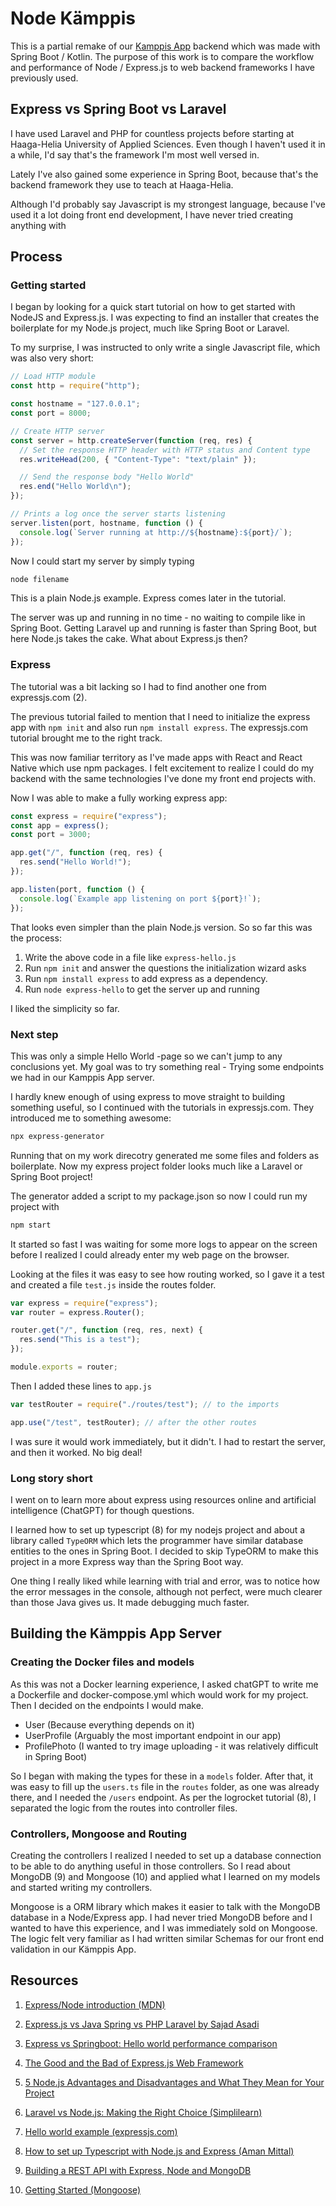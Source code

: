 # Node Kämppis

This is a partial remake of our [Kamppis App](https://github.com/HH-Nat20/kamppis-server) backend which was made with Spring Boot / Kotlin.
The purpose of this work is to compare the workflow and performance of Node / Express.js to web backend frameworks I have previously used.

## Express vs Spring Boot vs Laravel

I have used Laravel and PHP for countless projects before starting at Haaga-Helia University of Applied Sciences. Even though I haven't used it in a while,
I'd say that's the framework I'm most well versed in.

Lately I've also gained some experience in Spring Boot, because that's the backend framework they use to teach at Haaga-Helia.

Although I'd probably say Javascript is my strongest language, because I've used it a lot doing front end development, I have never tried creating anything with

## Process

### Getting started

I began by looking for a quick start tutorial on how to get started with NodeJS and Express.js. I was expecting to find an installer that creates the boilerplate for my Node.js project, much like Spring Boot or Laravel.

To my surprise, I was instructed to only write a single Javascript file, which was also very short:

```js
// Load HTTP module
const http = require("http");

const hostname = "127.0.0.1";
const port = 8000;

// Create HTTP server
const server = http.createServer(function (req, res) {
  // Set the response HTTP header with HTTP status and Content type
  res.writeHead(200, { "Content-Type": "text/plain" });

  // Send the response body "Hello World"
  res.end("Hello World\n");
});

// Prints a log once the server starts listening
server.listen(port, hostname, function () {
  console.log(`Server running at http://${hostname}:${port}/`);
});
```

Now I could start my server by simply typing

```sh
node filename
```

This is a plain Node.js example. Express comes later in the tutorial.

The server was up and running in no time - no waiting to compile like in Spring Boot. Getting Laravel up and running is faster than Spring Boot, but here Node.js takes the cake. What about Express.js then?

### Express

The tutorial was a bit lacking so I had to find another one from expressjs.com (2).

The previous tutorial failed to mention that I need to initialize the express app with `npm init` and also run `npm install express`. The expressjs.com tutorial brought me to the right track.

This was now familiar territory as I've made apps with React and React Native which use npm packages. I felt excitement to realize I could do my backend with the same technologies I've done my front end projects with.

Now I was able to make a fully working express app:

```js
const express = require("express");
const app = express();
const port = 3000;

app.get("/", function (req, res) {
  res.send("Hello World!");
});

app.listen(port, function () {
  console.log(`Example app listening on port ${port}!`);
});
```

That looks even simpler than the plain Node.js version. So so far this was the process:

1. Write the above code in a file like `express-hello.js`
2. Run `npm init` and answer the questions the initialization wizard asks
3. Run `npm install express` to add express as a dependency.
4. Run `node express-hello` to get the server up and running

I liked the simplicity so far.

### Next step

This was only a simple Hello World -page so we can't jump to any conclusions yet. My goal was to try something real - Trying some endpoints we had in our Kamppis App server.

I hardly knew enough of using express to move straight to building something useful, so I continued with the tutorials in expressjs.com. They introduced me to something awesome:

```sh
npx express-generator
```

Running that on my work direcotry generated me some files and folders as boilerplate. Now my express project folder looks much like a Laravel or Spring Boot project!

The generator added a script to my package.json so now I could run my project with

```sh
npm start
```

It started so fast I was waiting for some more logs to appear on the screen before I realized I could already enter my web page on the browser.

Looking at the files it was easy to see how routing worked, so I gave it a test and created a file `test.js` inside the routes folder.

```js
var express = require("express");
var router = express.Router();

router.get("/", function (req, res, next) {
  res.send("This is a test");
});

module.exports = router;
```

Then I added these lines to `app.js`

```js
var testRouter = require("./routes/test"); // to the imports

app.use("/test", testRouter); // after the other routes
```

I was sure it would work immediately, but it didn't. I had to restart the server, and then it worked. No big deal!

### Long story short

I went on to learn more about express using resources online and artificial intelligence (ChatGPT) for though questions.

I learned how to set up typescript (8) for my nodejs project and about a library called `TypeORM` which lets the programmer have similar database entities to the ones in Spring Boot. I decided to skip TypeORM to make this project in a more Express way than the Spring Boot way.

One thing I really liked while learning with trial and error, was to notice how the error messages in the console, although not perfect, were much clearer than those Java gives us. It made debugging much faster.

## Building the Kämppis App Server

### Creating the Docker files and models

As this was not a Docker learning experience, I asked chatGPT to write me a Dockerfile and docker-compose.yml which would work for my project. Then I decided on the endpoints I would make.

- User (Because everything depends on it)
- UserProfile (Arguably the most important endpoint in our app)
- ProfilePhoto (I wanted to try image uploading - it was relatively difficult in Spring Boot)

So I began with making the types for these in a `models` folder. After that, it was easy to fill up the `users.ts` file in the `routes` folder, as one was already there, and I needed the `/users` endpoint. As per the logrocket tutorial (8), I separated the logic from the routes into controller files.

### Controllers, Mongoose and Routing

Creating the controllers I realized I needed to set up a database connection to be able to do anything useful in those controllers. So I read about MongoDB (9) and Mongoose (10) and applied what I learned on my models and started writing my controllers.

Mongoose is a ORM library which makes it easier to talk with the MongoDB database in a Node/Express app. I had never tried MongoDB before and I wanted to have this experience, and I was immediately sold on Mongoose. The logic felt very familiar as I had written similar Schemas for our front end validation in our Kämppis App.

## Resources

1. [Express/Node introduction (MDN)](https://developer.mozilla.org/en-US/docs/Learn_web_development/Extensions/Server-side/Express_Nodejs/Introduction)

2. [Express.js vs Java Spring vs PHP Laravel by Sajad Asadi](https://medium.com/@lvlr.xaus/express-js-vs-java-spring-vs-php-laravel-fe74a68828b3)

3. [Express vs Springboot: Hello world performance comparison](https://medium.com/deno-the-complete-reference/express-vs-springboot-hello-world-performance-comparison-dd066bf53858)

4. [The Good and the Bad of Express.js Web Framework](https://www.altexsoft.com/blog/expressjs-pros-and-cons/)

5. [5 Node.js Advantages and Disadvantages and What They Mean for Your Project](https://www.epam.com/careers/blog/5-node-js-advantages-and-disadvantages-and-what-they-mean-for-your-project)

6. [Laravel vs Node.js: Making the Right Choice (Simplilearn)](https://www.simplilearn.com/laravel-vs-node-js-article)

7. [Hello world example (expressjs.com)](https://expressjs.com/en/starter/hello-world.html)

8. [How to set up Typescript with Node.js and Express (Aman Mittal)](https://blog.logrocket.com/express-typescript-node/)

9. [Building a REST API with Express, Node and MongoDB](https://www.mongodb.com/resources/languages/express-mongodb-rest-api-tutorial)

10. [Getting Started (Mongoose)](https://mongoosejs.com/docs/index.html)
